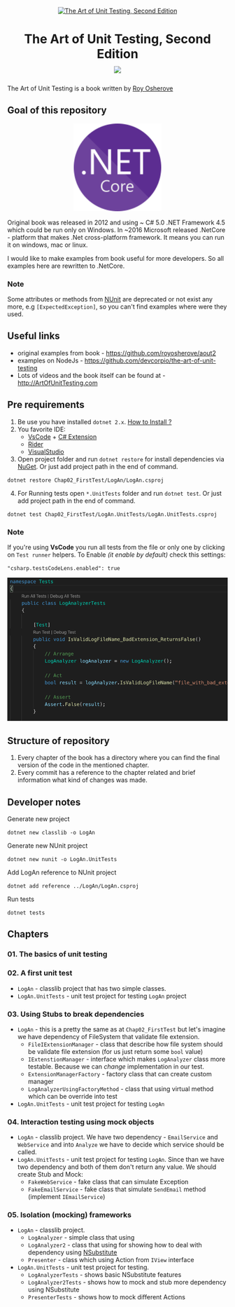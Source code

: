 <p align="center">
  <a href="https://www.manning.com/books/the-art-of-unit-testing-second-edition">
    <img alt="The Art of Unit Testing, Second Edition" src="https://images.manning.com/720/960/resize/book/8/a491280-9705-427a-bfac-907b7a8129c7/osherove2.png" width="250" />
  </a>
</p>
<h1 align="center">
 The Art of Unit Testing, Second Edition <br>
 <img src="https://travis-ci.org/artem-galas/ArtOfUnitTesting.svg?branch=master" />
</h1>

The Art of Unit Testing is a book written by [Roy Osherove](http://osherove.com/)

## Goal of this repository
<p align="center">
  <a href="https://dotnet.microsoft.com/">
    <img
      alt="DotNetCore"
      src="./doc/150px-.NET_Core_Logo.svg.png"
      width="200"
    />
  </a>
</p>

Original book was released in 2012 and using ~ C# 5.0 .NET Framework 4.5 which could be run only on Windows. In ~2016 Microsoft released .NetCore - platform that makes .Net cross-platform framework. It means you can run it on windows, mac or linux.

I would like to make examples from book useful for more developers. So all examples here are rewritten to .NetCore. 

### Note
Some attributes or methods from [NUnit](http://nunit.org/) are deprecated or not exist any more, e.g `[ExpectedException]`, so you can't find examples where were they used.

## Useful links
- original examples from book - https://github.com/royosherove/aout2
- examples on NodeJs - https://github.com/devcorpio/the-art-of-unit-testing
- Lots of videos and the book itself can be found at - http://ArtOfUnitTesting.com

## Pre requirements
1. Be use you have installed `dotnet 2.x`. [How to Install ?](https://dotnet.microsoft.com/download)
2. You favorite IDE:
    - [VsCode](https://code.visualstudio.com/) + [C# Extension](https://marketplace.visualstudio.com/items?itemName=ms-vscode.csharp)
    - [Rider](https://www.jetbrains.com/rider/) 
    - [VisualStudio](https://visualstudio.microsoft.com/)
3. Open project folder and run `dotnet restore` for install dependencies via [NuGet](https://www.nuget.org/). Or just add project path in the end of command.
```
dotnet restore Chap02_FirstTest/LogAn/LogAn.csproj
```
4. For Running tests open `*.UnitTests` folder and run `dotnet test`. Or just add project path in the end of command.
```
dotnet test Chap02_FirstTest/LogAn.UnitTests/LogAn.UnitTests.csproj
```

### Note
If you're using **VsCode** you run all tests from the file or only one by clicking on `Test runner` helpers. To Enable *(it enable by default)* check this settings:

```
"csharp.testsCodeLens.enabled": true
```

<p align="center">
    <img 
        alt="Test Runner"
        src="./doc/Test_Runner.png"
    />
</p>

## Structure of repository
1. Every chapter of the book has a directory where you can find the final version of the code in the mentioned chapter.
2. Every commit has a reference to the chapter related and brief information what kind of changes was made.

## Developer notes
Generate new project
```
dotnet new classlib -o LogAn
```
Generate new NUnit project
```
dotnet new nunit -o LogAn.UnitTests
```
Add LogAn reference to NUnit project
```
dotnet add reference ../LogAn/LogAn.csproj
```
Run tests
```
dotnet tests
```

## Chapters
### 01. The basics of unit testing

### 02. A first unit test
- `LogAn` - classlib project that has two simple classes.
- `LogAn.UnitTests` - unit test project for testing `LogAn` project

### 03. Using Stubs to break dependencies
- `LogAn` - this is a pretty the same as at `Chap02_FirstTest` but let's imagine we have dependency of FileSystem that validate file extension.
  - `FileIExtensionManager` - class that describe how file system should be validate file extension (for us just return some `bool` value)
  - `IExtenstionManager` - interface which makes `LogAnalyzer` class more testable. Because we can *change* implementation in our test.
  - `ExtensionManagerFactory` - factory class that can create custom manager
  - `LogAnalyzerUsingFactoryMethod` - class that using virtual method which can be override into test
- `LogAn.UnitTests` - unit test project for testing `LogAn`

### 04. Interaction testing using mock objects
- `LogAn` - classlib project. We have two dependency - `EmailService` and `WebService` and into `Analyze` we have to decide which service should be called.
- `LogAn.UnitTests` - unit test project for testing `LogAn`.
Since than we have two dependency and both of them don't return any value.
We should create Stub and Mock:
  - `FakeWebService` - fake class that can simulate Exception 
  - `FakeEmailService` - fake class that simulate `SendEmail` method (implement `IEmailService`)

### 05. Isolation (mocking) frameworks
- `LogAn` - classlib project.
  - `LogAnalyzer` - simple class that using
  - `LogAnalyzer2` - class that using for showing how to deal with dependency using [NSubstitute](https://nsubstitute.github.io/)
  - `Presenter` - class which using Action from `IView` interface 
- `LogAn.UnitTests` - unit test project for testing.
  - `LogAnalyzerTests` - shows basic NSubstitute features
  - `LogAnalyzer2Tests` - shows how to mock and stub more dependency using NSubstitute
  - `PresenterTests` - shows how to mock different Actions